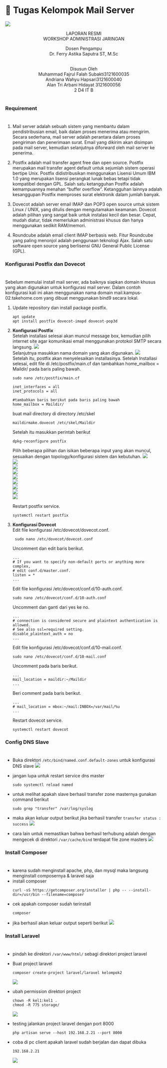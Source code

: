 # 🚀 Tugas Kelompok Mail Server
![](https://www.seekpng.com/png/detail/416-4164571_logo-pens-png-electronic-engineering-polytechnic-institute-of.png)

<p align = center>
LAPORAN RESMI <br>
WORKSHOP ADMINISTRASI JARINGAN </br>

<p align = center>
Dosen Pengampu <br>
Dr. Ferry Astika Saputra ST, M.Sc<br><br>

<p align = center>
Disusun Oleh<br>
Muhammad Fajrul Falah Subakti3121600035<br>
Andriana Wahyu Hapsari3121600040<br>
Alan Tri Arbani Hidayat 3121600056<br>
2 D4 IT B<br><br>

### **Requirement**
#
1.  Mail server adalah sebuah sistem yang membantu dalam pendistribusian email, baik dalam proses menerima atau mengirim. Secara sederhana, mail server adalah perantara dalam proses pengiriman dan penerimaan surat. Email yang dikirim akan disimpan pada mail server, kemudian selanjutnya diforward oleh mail server ke penerima.
   
2.  Postfix adalah mail transfer agent free dan open source. Postfix merupakan mail transfer agent default untuk sejumlah sistem operasi bertipe Unix. Postfix didistribusikan menggunakan Lisensi Umum IBM 1.0 yang merupakan lisensi perangkat lunak bebas tetapi tidak kompatibel dengan GPL. Salah satu ketangguhan Postfix adalah kemampuannya menahan “buffer overflow”. Ketangguhan lainnya adalah kesanggupan Postfix memproses surat elektronik dalam jumlah banyak.

3.  Dovecot adalah server email IMAP dan POP3 open source untuk sistem Linux / UNIX, yang ditulis dengan mengutamakan keamanan. Dovecot adalah pilihan yang sangat baik untuk instalasi kecil dan besar. Cepat, mudah diatur, tidak memerlukan administrasi khusus dan hanya menggunakan sedikit RAM/memori.
   
4.  Roundcube adalah email client IMAP berbasis web. Fitur Roundcube yang paling menonjol adalah penggunaan teknologi Ajax. Salah satu software open source yang berlisensi GNU General Public License (GPL).


### **Konfigurasi Postfix dan Dovecot**
#
Sebelum memulai install mail server, ada baiknya siapkan domain khusus yang akan digunakan untuk konfigurasi mail server. Dalam contoh konfigurasi kali ini akan menggunakan nama domain mail.kampus-02.takehome.com yang dibuat menggunakan bind9 secara lokal.
1. Update repository dan install package postfix.
    ```
    apt update
    apt install postfix dovecot-imapd dovecot-pop3d
    ```
2. **Konfigurasi Postfix** <br>
    Setelah installasi selesai akan muncul message box, kemudian pilih internet site agar komunikasi email menggunakan protokol SMTP secara langsung.
    <img src="./gambar/slave.png"/><br>
    Selanjutnya masukkan nama domain yang akan digunakan.
    <img src="./gambar/slave.png"/><br>
    Setelah itu, postfix akan menyelesaikan installasinya. Setelah Installasi selesai, edit file di /etc/postfix/main.cf dan tambahkan home_mailbox = Maildir/ pada baris paling bawah.
    ```
    sudo nano /etc/postfix/main.cf
    ```

    ```
    inet_interfaces = all
    inet_protocols = all

    #tambahkan baris berikut pada baris paling bawah
    home_mailbox = Maildir/
    ```

    buat mail directory di directory /etc/skel
    ```
    maildirmake.dovecot /etc/skel/Maildir
    ```

    Setelah itu masukkan perintah berikut
    ```
    dpkg-reconfigure postfix
    ```
    Pilih beberapa pilihan dan isikan beberapa input yang akan muncul, sesuaikan dengan topology/konfigurasi sistem dan kebutuhan.
    <img src="./gambar/slave.png"/><br>
    <img src="./gambar/slave.png"/><br>
    <img src="./gambar/slave.png"/><br>
    <img src="./gambar/slave.png"/><br>
    <img src="./gambar/slave.png"/><br>
    <img src="./gambar/slave.png"/><br>
    <img src="./gambar/slave.png"/><br>
    <img src="./gambar/slave.png"/><br>
    <img src="./gambar/slave.png"/><br>

    Restart postfix service.
    ```
    systemctl restart postfix
    ```

3. **Konfigurasi Dovecot** <br>
   Edit file konfigurasi /etc/dovecot/dovecot.conf.
   ```
    sudo nano /etc/dovecot/dovecot.conf
    ```

    Uncomment dan edit baris berikut.
    ```
    ...
    # If you want to specify non-default ports or anything more complex,
    # edit conf.d/master.conf.
    listen = *
    ...
    ```
    Edit file konfigurasi /etc/dovecot/conf.d/10-auth.conf.
    ```
    sudo nano /etc/dovecot/conf.d/10-auth.conf
    ```
    Uncomment dan ganti dari yes ke no.
     ```
    ...
    # connection is considered secure and plaintext authentication is allowed.
    # See also ssl=required setting.
    disable_plaintext_auth = no
    ...
    ```

    Edit file konfigurasi /etc/dovecot/conf.d/10-mail.conf.
     ```
    sudo nano /etc/dovecot/conf.d/10-mail.conf
    ```
    Uncomment pada baris berikut.
     ```
    ...
    mail_location = maildir:~/Maildir
    ...
    ```
    Beri comment pada baris berikut.
     ```
    ...
    # mail_location = mbox:~/mail:INBOX=/var/mail/%u
    ...
    ```

    Restart dovecot service.
     ```
    systemctl restart dovecot
    ```


    
### **Config DNS Slave**
#
-  Buka direktori `/etc/bind/named.conf.default-zones` untuk konfigurasi DNS slave
    <img src="./gambar/slave.png"/>
- jangan lupa untuk restart service dns master
    ```
    sudo systemctl reload named
    ```
- untuk melihat apakah slave berhasil transfer zone masternya gunakan command berikut
    ```
    sudo grep "transfer" /var/log/syslog
    ```
- maka akan keluar output berikut jika berhasil transfer `transfer status : success`
    <img src="./gambar/transfer success.png"/>

- cara lain untuk memastikan bahwa berhasil terhubung adalah dengan mengecek di direktori `/var/cache/bind` terdapat file zone masters
    <img src="./gambar/transfer success2.png"/>

### **Install Composer**
#
- karena sudah menginstall apache, php, dan mysql maka langsung menginstall composernya & laravel saja
- install composer
    ```
    curl -sS https://getcomposer.org/installer | php -- --install-dir=/usr/bin --filename=composer
    ```
- cek apakah composer sudah terinstall
    ```
    composer
    ```
- jika berhasil akan keluar output seperti berikut
    <img src="./gambar/test composer.png"/>

### **Install Laravel**
#
- pindah ke direktori `/var/www/html/` sebagi direktori project laravel
- Buat project laravel
    ```
    composer create-project laravel/laravel kelompok2
    ```
    <img src="./gambar/create_laravel_project.png"/>
- ubah permission direktori project
    ```
    chown -R kel1:kel1 .
    chmod -R 775 storage/
    ```
    <img src="./gambar/change_chown.png"/>

- testing jalankan project laravel dengan port 8000
    ```
    php artisan serve --host 192.168.2.21 --port 8000
    ```
- coba di pc client apakah laravel sudah berjalan dan dapat dibuka
    ```
    192.168.2.21
    ```
    <img src="./gambar/my web.png"/>